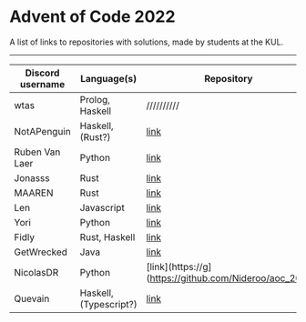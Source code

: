 # Advent of Code 2022

A list of links to repositories with solutions, made by students at the KUL.

---

| Discord username     | Language(s)                 | Repository |
|----------------------|-----------------------------|------------|
| wtas                 | Prolog, Haskell             | ////////// |
| NotAPenguin          | Haskell, (Rust?)            | [link](https://github.com/NotAPenguin0/aoc2022) |
| Ruben Van Laer       | Python                      | [link](https://github.com/ruben-vl/aoc-2022) |
| Jonasss              | Rust                        | [link](https://github.com/JonasssC/AoC-Rust) |
| MAAREN               | Rust                        | [link](https://github.com/mhkdepauw/aoc_2022) |
| Len                  | Javascript                  | [link](https://github.com/LenC08/AoC2022) |
| Yori                 | Python                      | [link](https://github.com/YoriVerbist/aoc) |
| Fidly                | Rust, Haskell               | [link](https://github.com/benfidlers/AoC) |
| GetWrecked           | Java                        | [link](https://github.com/MatzHilven/aoc-2022) |
| NicolasDR            | Python                      | [link](https://g](https://github.com/Nideroo/aoc_202) |
| Quevain              | Haskell, (Typescript?)      | [link](https://github.com/KevinVde-dev/aoc-2022) |
